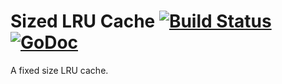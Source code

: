 # Sized LRU Cache [![Build Status](https://travis-ci.org/oremj/sizedlrucache.svg?branch=master)](https://travis-ci.org/oremj/sizedlrucache) [![GoDoc](https://godoc.org/github.com/oremj/sizedlrucache?status.svg)](https://godoc.org/github.com/oremj/sizedlrucache)
A fixed size LRU cache.
